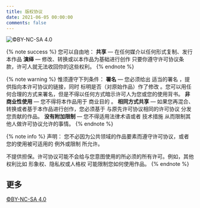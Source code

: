 ```yaml
---
title: 版权协议
date: 2021-06-05 00:00:00
comments: false
---
```


![©️BY-NC-SA 4.0](https://res.cloudinary.com/incoder/image/upload/v1747321332/by-nc-sa.svg)

{% note success %}
您可以自由地：
**共享** — 在任何媒介以任何形式复制、发行本作品
**演绎** — 修改、转换或以本作品为基础进行创作
只要你遵守许可协议条款，许可人就无法收回你的这些权利。
{% endnote %}

{% note warning %}
惟须遵守下列条件：
**署名** — 您必须给出 适当的署名 ，提供指向本许可协议的链接，同时 标明是否（对原始作品）作了修改 。您可以用任何合理的方式来署名，但是不得以任何方式暗示许可人为您或您的使用背书。
**非商业性使用** — 您不得将本作品用于 商业目的 。
**相同方式共享** — 如果您再混合、转换或者基于本作品进行创作，您必须基于 与原先许可协议相同的许可协议 分发您贡献的作品。
**没有附加限制** — 您不得适用法律术语或者 技术措施 从而限制其他人做许可协议允许的事情。
{% endnote %}

{% note info %}
声明：
您不必因为公共领域的作品要素而遵守许可协议，或者您的使用被可适用的 例外或限制 所允许。

不提供担保。许可协议可能不会给与您意图使用的所必须的所有许可。例如，其他权利比如 形象权、隐私权或人格权 可能限制您如何使用作品。
{% endnote %}

## 更多

[©️BY-NC-SA 4.0](https://creativecommons.org/licenses/by-nc-sa/4.0/deed.zh-hans)
